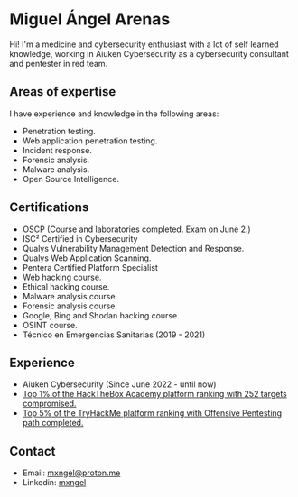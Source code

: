 # Miguel Ángel Arenas
Hi! I'm a medicine and cybersecurity enthusiast with a lot of self learned knowledge, working in Aiuken Cybersecurity as a
cybersecurity consultant and pentester in red team.
## Areas of expertise
I have experience and knowledge in the following areas:
* Penetration testing.
* Web application penetration testing.
* Incident response.
* Forensic analysis.
* Malware analysis.
* Open Source Intelligence.
## Certifications
* OSCP (Course and laboratories completed. Exam on June 2.)
* ISC² Certified in Cybersecurity
* Qualys Vulnerability Management Detection and Response.
* Qualys Web Application Scanning.
* Pentera Certified Platform Specialist
* Web hacking course.
* Ethical hacking course.
* Malware analysis course.
* Forensic analysis course.
* Google, Bing and Shodan hacking course.
* OSINT course.
* Técnico en Emergencias Sanitarias (2019 - 2021)
## Experience
* Aiuken Cybersecurity (Since June 2022 - until now)
* [Top 1% of the HackTheBox Academy platform ranking with 252 targets compromised.](https://drive.google.com/file/d/10iY3bFxKyhrVluLo2vV2IiZ_91AogcTU/view?usp=sharing)
* [Top 5% of the TryHackMe platform ranking with Offensive Pentesting path completed.](https://tryhackme.com/p/mxngel)
## Contact
* Email: mxngel@proton.me
* Linkedin: [mxngel](https://www.linkedin.com/in/mxngel/)
